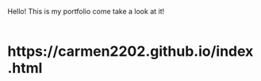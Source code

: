 Hello! This is my portfolio come take a look at it!
<br> <br>
<h1> https://carmen2202.github.io/index.html</h1>
